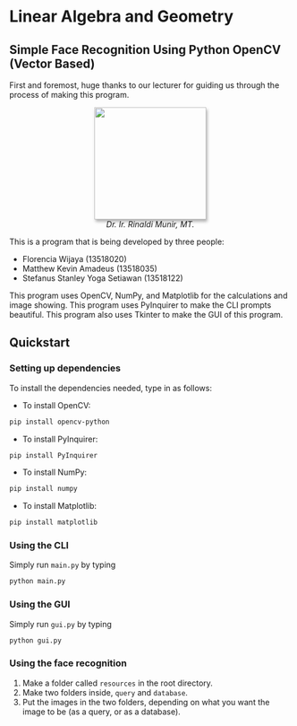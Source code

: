 # Linear Algebra and Geometry
## Simple Face Recognition Using Python OpenCV (Vector Based)

First and foremost, huge thanks to our lecturer for guiding us through the process of making this program.

<p align="center">
    <img src="https://stei.itb.ac.id/wp-content/uploads/4x6-Ir_-Rinaldi-Munir-MT.jpg" style="box-shadow:2px 4px 5px rgba(0,0,0,0.3)" width="200">
    <br>
    <em>Dr. Ir. Rinaldi Munir, MT.</em>
</div>

This is a program that is being developed by three people:
- Florencia Wijaya (13518020)
- Matthew Kevin Amadeus (13518035)
- Stefanus Stanley Yoga Setiawan (13518122)

This program uses OpenCV, NumPy, and Matplotlib for the calculations and image showing.
This program uses PyInquirer to make the CLI prompts beautiful.
This program also uses Tkinter to make the GUI of this program.

## Quickstart
### Setting up dependencies
To install the dependencies needed, type in as follows:

- To install OpenCV: 
```bash
pip install opencv-python
```
- To install PyInquirer: 
```bash
pip install PyInquirer
```
- To install NumPy: 
```bash
pip install numpy
```
- To install Matplotlib: 
```bash
pip install matplotlib
```

### Using the CLI
Simply run `main.py` by typing
```bash
python main.py
```
### Using the GUI
Simply run `gui.py` by typing
```bash
python gui.py
```
### Using the face recognition
1. Make a folder called `resources` in the root directory.
2. Make two folders inside, `query` and `database`.
3. Put the images in the two folders, depending on what you want the image to be (as a query, or as a database).